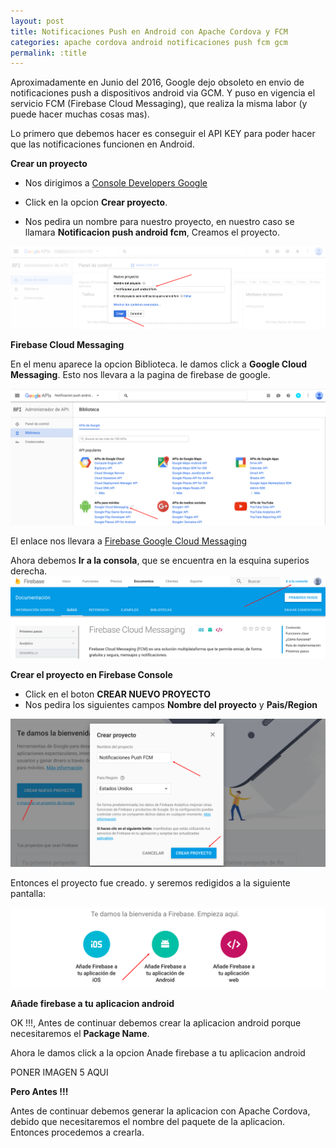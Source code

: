 ```yaml
---
layout: post
title: Notificaciones Push en Android con Apache Cordova y FCM
categories: apache cordova android notificaciones push fcm gcm
permalink: :title
---
```



Aproximadamente en Junio del 2016, Google dejo obsoleto en envio de notificaciones push a dispositivos android via GCM. Y puso en vigencia el servicio FCM (Firebase Cloud Messaging), que realiza la misma labor (y puede hacer muchas cosas mas).

Lo primero que debemos hacer es conseguir el API KEY para poder hacer que las notificaciones funcionen en Android.

**Crear un proyecto**

- Nos dirigimos a [Console Developers Google](https://console.developers.google.com/)

- Click en la opcion **Crear proyecto**.

- Nos pedira un nombre para nuestro proyecto, en nuestro caso se llamara **Notificacion push android fcm**, Creamos el proyecto.


<img src="/assets/apache-cordova-push-android-fcm/crear-proyecto notificaciones-push-android.png" />

**Firebase Cloud Messaging**

En el menu aparece la opcion Biblioteca. le damos click a **Google Cloud Messaging**. Esto nos llevara a la pagina de firebase de google.

<img src="/assets/apache-cordova-push-android-fcm/habilitando-fcm.png" />

El enlace nos llevara a [Firebase Google Cloud Messaging](https://firebase.google.com/docs/cloud-messaging/)

Ahora debemos **Ir a la consola**, que se encuentra en la esquina superios derecha.
<img src="/assets/apache-cordova-push-android-fcm/ir-a-la-consola.png" />


**Crear el proyecto en Firebase Console**

- Click en el boton **CREAR NUEVO PROYECTO**
- Nos pedira los siguientes campos **Nombre del proyecto** y **Pais/Region**

<img src="/assets/apache-cordova-push-android-fcm/nuevo-proyecto-fcm.png" />

Entonces el proyecto fue creado. y seremos redigidos a la siguiente pantalla:

<img src="/assets/apache-cordova-push-android-fcm/anade-firebase-a-tu-proyecto.png" />


**Añade firebase a tu aplicacion android**

OK !!!, Antes de continuar debemos crear la aplicacion android porque necesitaremos el 
**Package Name**. 



 Ahora le damos click a la opcion Anade firebase a tu aplicacion android

PONER IMAGEN 5 AQUI



**Pero Antes !!!**

Antes de continuar debemos generar la aplicacion con Apache Cordova, debido que necesitaremos el nombre del paquete de la aplicacion. Entonces procedemos a crearla.